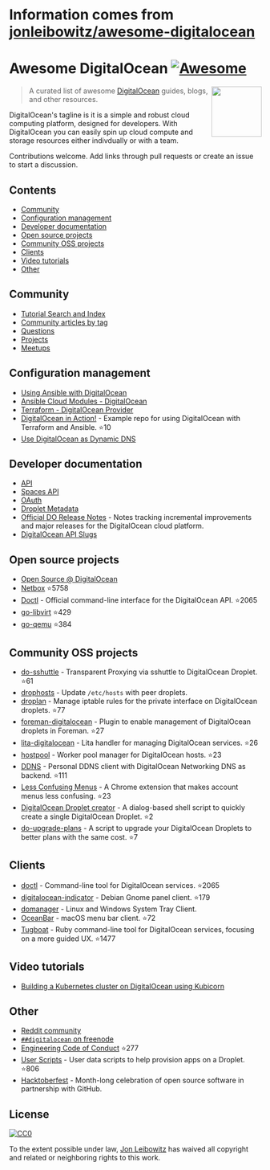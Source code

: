 # Information comes from [jonleibowitz/awesome-digitalocean](https://github.com/jonleibowitz/awesome-digitalocean)
# Awesome DigitalOcean [![Awesome](https://awesome.re/badge.svg)](https://awesome.re)

[<img src="https://raw.githubusercontent.com/jonleibowitz/awesome-digitalocean/master/media/DO_Logo.png" align="right" width="100">](https://www.digitalocean.com/)

> A curated list of awesome [DigitalOcean](https://www.digitalocean.com) guides, blogs, and other resources.

DigitalOcean's tagline is it is a simple and robust cloud computing platform, designed for developers. With DigitalOcean you can easily spin up cloud compute and storage resources either indivdually or with a team. 

Contributions welcome. Add links through pull requests or create an issue to start a discussion.


## Contents

- [Community](#community)
- [Configuration management](#configuration-management)
- [Developer documentation](#developer-documentation)
- [Open source projects](#open-source-projects)
- [Community OSS projects](#community-oss-projects)
- [Clients](#clients)
- [Video tutorials](#video-tutorials)
- [Other](#other)


## Community

- [Tutorial Search and Index](https://www.digitalocean.com/community/tutorials)
- [Community articles by tag](https://www.digitalocean.com/community/tags)
- [Questions](https://www.digitalocean.com/community/questions)
- [Projects](https://www.digitalocean.com/community/projects)
- [Meetups](https://www.meetup.com/pro/digitalocean/)

## Configuration management

- [Using Ansible with DigitalOcean](https://the.binbashtheory.com/using-ansible-with-digitalocean/)
- [Ansible Cloud Modules - DigitalOcean](http://docs.ansible.com/ansible/list_of_cloud_modules.html#digital-ocean)
- [Terraform - DigitalOcean Provider](https://www.terraform.io/docs/providers/do/)
- [DigitalOcean in Action!](https://github.com/keinohguchi/do-in-action) - Example repo for using DigitalOcean with Terraform and Ansible. :star:10
- [Use DigitalOcean as Dynamic DNS](https://surdu.me/2019/07/28/digital-ocean-ddns.html)

## Developer documentation

- [API](https://developers.digitalocean.com/documentation/v2/)
- [Spaces API](https://developers.digitalocean.com/documentation/spaces/)
- [OAuth](https://developers.digitalocean.com/documentation/oauth/)
- [Droplet Metadata](https://developers.digitalocean.com/documentation/metadata/)
- [Official DO Release Notes](https://www.digitalocean.com/docs/release-notes/) - Notes tracking incremental improvements and major releases for the DigitalOcean cloud platform.
- [DigitalOcean API Slugs](https://slugs.do-api.dev/)

## Open source projects

- [Open Source @ DigitalOcean](https://developers.digitalocean.com/opensource/)
- [Netbox](https://github.com/digitalocean/netbox) :star:5758
- [Doctl](https://github.com/digitalocean/doctl) - Official command-line interface for the DigitalOcean API. :star:2065
- [go-libvirt](https://github.com/digitalocean/go-libvirt) :star:429
- [go-qemu](https://github.com/digitalocean/go-qemu) :star:384

## Community OSS projects

- [do-sshuttle](https://github.com/f/do-sshuttle) - Transparent Proxying via sshuttle to DigitalOcean Droplet. :star:61
- [drophosts](https://github.com/qmx/drophosts) - Update `/etc/hosts` with peer droplets.
- [droplan](https://github.com/tam7t/droplan) - Manage iptable rules for the private interface on DigitalOcean droplets. :star:77
- [foreman-digitalocean](https://github.com/theforeman/foreman-digitalocean) - Plugin to enable management of DigitalOcean droplets in Foreman. :star:27
- [lita-digitalocean](https://github.com/jimmycuadra/lita-digitalocean) - Lita handler for managing DigitalOcean services. :star:26
- [hostpool](https://github.com/progrium/hostpool) - Worker pool manager for DigitalOcean hosts. :star:23
- [DDNS](https://github.com/skibish/ddns) - Personal DDNS client with DigitalOcean Networking DNS as backend. :star:111
- [Less Confusing Menus](https://github.com/addpipe/Less-Confusing-Digital-Ocean-Menus) - A Chrome extension that makes account menus less confusing. :star:23
- [DigitalOcean Droplet creator](https://github.com/NicholasPCole/dodc) - A dialog-based shell script to quickly create a single DigitalOcean Droplet. :star:2
- [do-upgrade-plans](https://github.com/bjornjohansen/do-upgrade-plans) - A script to upgrade your DigitalOcean Droplets to better plans with the same cost. :star:7

## Clients

- [doctl](https://github.com/digitalocean/doctl) - Command-line tool for DigitalOcean services. :star:2065
- [digitalocean-indicator](https://github.com/andrewsomething/digitalocean-indicator) - Debian Gnome panel client. :star:179
- [domanager](https://github.com/itohnobue/domanager) - Linux and Windows System Tray Client.
- [OceanBar](https://github.com/terhechte/OceanBar) - macOS menu bar client. :star:72
- [Tugboat](https://github.com/pearkes/tugboat) - Ruby command-line tool for DigitalOcean services, focusing on a more guided UX. :star:1477

## Video tutorials

- [Building a Kubernetes cluster on DigitalOcean using Kubicorn](https://www.youtube.com/watch?v=XpxgSZ3dspE)

## Other

- [Reddit community](https://www.reddit.com/r/digital_ocean/)
- [`##digitalocean` on freenode](https://webchat.freenode.net/)
- [Engineering Code of Conduct](https://github.com/digitalocean/engineering-code-of-conduct) :star:277
- [User Scripts](https://github.com/digitalocean/do_user_scripts) - User data scripts to help provision apps on a Droplet. :star:806
- [Hacktoberfest](https://hacktoberfest.digitalocean.com/) - Month-long celebration of open source software in partnership with GitHub.

## License

[![CC0](http://mirrors.creativecommons.org/presskit/buttons/88x31/svg/cc-zero.svg)](https://creativecommons.org/publicdomain/zero/1.0/)

To the extent possible under law, [Jon Leibowitz](https://github.com/jonleibowitz) has waived all copyright and related or neighboring rights to this work.

